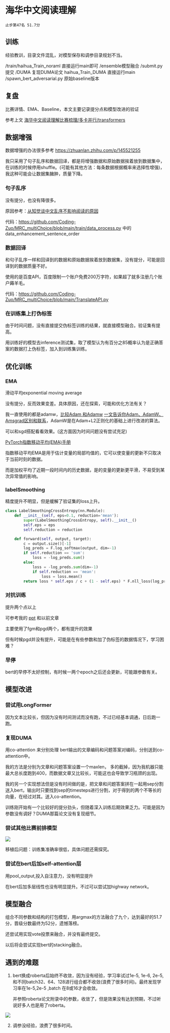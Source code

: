 # 海华中文阅读理解
```
止步第47名 51.7分
```
## 训练
经验教训，目录文件混乱，对模型保存和调参目录规划不当。

/train/haihua_Train_noraml 直接运行main即可
/ensemble模型融合
/submit.py 提交
/DUMA 复现DUMA论文 haihua_Train_DUMA 直接运行main
/spawn_bert_adversarial.py  原始baseline版本

## 复盘
比赛详情、EMA、Baseline，本文主要记录提分点和模型改进的验证

参考上文 [海华中文阅读理解比赛梳理/多卡并行/transformers](https://coding-zuo.github.io/2021/04/06/%E6%B5%B7%E5%8D%8E%E4%B8%AD%E6%96%87%E9%98%85%E8%AF%BB%E7%90%86%E8%A7%A3%E6%AF%94%E8%B5%9B%E6%A2%B3%E7%90%86-%E5%A4%9A%E5%8D%A1%E5%B9%B6%E8%A1%8C-transformers/)



## 数据增强

数据增强的办法很多参考 https://zhuanlan.zhihu.com/p/145521255

我只采用了句子乱序和数据回译，都是将增强数据和原始数据挨着放到数据集中，在训练的时候停用shuffle。(可能有其他方法：每条数据根据概率来选择性增强)，我这种可能会让数据集臃肿，质量下降。

### 句子乱序

没有提分，也没有降很多。

原因参考：[从知觉谈中文乱序不影响阅读的原因](https://zhuanlan.zhihu.com/p/107594976)

代码：https://github.com/Coding-Zuo/MRC_multiChoice/blob/main/train/data_process.py 中的data_enhancement_sentence_order

### 数据回译

和句子乱序一样和回译到的数据和原始数据挨着放到数据集，没有提分，可能是回译到的数据质量不好。

使用的是百度API，百度限制一个账户免费200万字符，如果超了就多注册几个账户薅羊毛。

代码：https://github.com/Coding-Zuo/MRC_multiChoice/blob/main/TranslateAPI.py



### 在训练集上打伪标签

由于时间问题，没有直接提交伪标签训练的结果，就直接模型融合。验证集有提高。

用训练好的模型去inference测试集，取了模型认为有百分之85概率认为是正确答案的数据打上伪标签，加入到训练集训练。



## 优化训练

### EMA

滑动平均exponential moving average

没有提分，反而效果变差。具体原因，还在探索，可能和优化方法有关？

我一直使用的都是adamw，[比较Adam 和Adamw](https://www.cnblogs.com/tfknight/p/13425532.html) [一文告诉你Adam、AdamW、Amsgrad区别和联系](https://zhuanlan.zhihu.com/p/39543160)，AdamW是在Adam+L2正则化的基础上进行改进的算法。

可以和sgd搭配看看效果。(这方面因为时间问题没有尝试充足)

[PyTorch指数移动平均(EMA)手册](https://blog.csdn.net/weixin_43002433/article/details/113531466)

指数移动平均EMA是用于估计变量的局部均值的，它可以使变量的更新不只取决于当前时刻的数据。

而是加权平均了近期一段时间内的历史数据，是的变量的更新更平滑，不易受到某次异常值的影响。



### labelSmoothing

精度提升不明显，但是缓解了验证集的loss上升。

```python
class LabelSmoothingCrossEntropy(nn.Module):
    def __init__(self, eps=0.1, reduction='mean'):
        super(LabelSmoothingCrossEntropy, self).__init__()
        self.eps = eps
        self.reduction = reduction

    def forward(self, output, target):
        c = output.size()[-1]
        log_preds = F.log_softmax(output, dim=-1)
        if self.reduction == 'sum':
            loss = -log_preds.sum()
        else:
            loss = -log_preds.sum(dim=-1)
            if self.reduction == 'mean':
                loss = loss.mean()
        return loss * self.eps / c + (1 - self.eps) * F.nll_loss(log_preds, target, reduction=self.reduction)
```



### 对抗训练

提升两个点以上

可参考我的 [ppt](https://coding-zuo.github.io/adversary/index.html) 和以前文章

主要使用了fgm和pgd两个，都有提升的效果

但有时候pgd并没有提升，可能是在有些参数和加了伪标签的数据情况下，学习困难？



### 早停

bert的早停不太好控制，有时候一两个epoch之后还会更新，可能跟参数有关。





## 模型改进

### 尝试用LongFormer

因为文本比较长，但因为没有时间测试而没有跑，不过已经基本调通，日后跑一跑。



### 复现DUMA

用co-attention 来分别处理 bert输出的文章编码和问题答案对编码，分别送到co-attention中。

我的方法是分别为文章和问题答案设置一个maxlen， 多的截掉，因为我机器只能最大总长度跑到400，而数据文章又比较长，可能这也会导致学习瓶颈的出现。

我的另一个实现想法但是没有时间做的是，把文章和问题答案拼在一起用sep分割送入bert，输出时只要找到sep的timesteps进行分割，对于得到的两个不等长的向量，在经过对其。送入co-attention。

训练刚开始有一个比较好的提分劲头，但随着深入训练后期效果乏力。可能是因为参数没有调好？DUMA那篇论文没有复现细节。



### 尝试其他比赛前排模型

![](https://i.loli.net/2021/05/01/f1QIsuWtSVXCcBx.png)

移植后问题：训练集准确率很低，具体问题还需探究。



### 尝试在bert后加self-attention层

用pool_output,投入自注意力，没有明显提升

在bert后加多层线性也没有明显提升。不过可以尝试加highway network。



## 模型融合

组合不同参数和结构的打包模型，用argmax的方法融合了九个，达到最好的51.7分，晋级分数最终为52分，遗憾落榜。

还尝试用实现vote投票来融合，并没有最终提交。

以后将会尝试实现bert的stacking融合。



## 遇到的难题

1. bert换成roberta后始终不收敛，因为没有经验，学习率试过1e-5, 1e-6, 2e-5,和不同batch32、64、128进行组合都不收敛(浪费了很多时间)。最终发现学习率在1e-5,2e-5 ,batch 在8或16才会收敛。

   并参照roberta论文附录中的参数，收敛了，但是效果没有达到预期，不过听说好多人也是用了roberta。

![](https://i.loli.net/2021/05/01/7vZQHiFus6DqJI2.png)

2. 调参没经验，浪费了很多时间。



